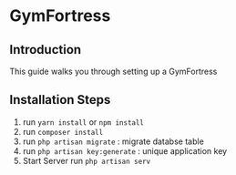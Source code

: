 # GymFortress

## Introduction

This guide walks you through setting up a GymFortress

## Installation Steps

1. run `yarn install` or `npm install`
2. run `composer install`
3. run `php artisan migrate` : migrate databse table
4. run `php artisan key:generate` : unique application key
5. Start Server run `php artisan serv`
